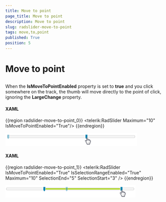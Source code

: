 ```yaml
---
title: Move to point
page_title: Move to point
description: Move to point
slug: radslider-move-to-point
tags: move,to,point
published: True
position: 5
---
```


# Move to point



## 

When the __IsMoveToPointEnabled__ property is set to __true__ and you click somewhere on the track, the thumb will move directly to the point of click, ignoring the __LargeChange__ property.

#### __XAML__

{{region radslider-move-to-point_0}}
	<telerik:RadSlider Maximum="10" IsMoveToPointEnabled="True"/>
	{{endregion}}

![](images/moveToPoint.png)

#### __XAML__

{{region radslider-move-to-point_1}}
	<telerik:RadSlider IsMoveToPointEnabled="True" 
	                   IsSelectionRangeEnabled="True"
	                   Maximum="10"
	                   SelectionEnd="5"
	                   SelectionStart="3" />
	{{endregion}}

![](images/moveToPoint_selectionRange.png)

